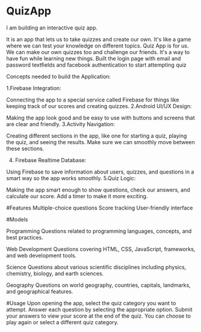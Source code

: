 # QuizApp
I am building an interactive quiz app.

It is an app that lets us to take quizzes and create our own. It's like a game where we can test your knowledge on different topics. Quiz App is for us. We can make our own quizzes too and challenge our friends. It's a way to have fun while learning new things.
Built the login  page  with email and password textfields and facebook authentication to start attempting quiz 

Concepts needed to build the Application:

1.Firebase Integration:

Connecting the app to a special service called Firebase for things like keeping track of our scores and creating quizzes.
2.Android UI/UX Design:

Making the app look good and be easy to use with buttons and screens that are clear and friendly.
3.Activity Navigation:

Creating different sections in the app, like one for starting a quiz, playing the quiz, and seeing the results. Make sure we can smoothly move between these sections.

4. Firebase Realtime Database:

Using Firebase to save information about users, quizzes, and questions in a smart way so the app works smoothly.
5.Quiz Logic:

Making the app smart enough to show questions, check our answers, and calculate our score. Add a timer to make it more exciting.

#Features
Multiple-choice questions
Score tracking
User-friendly interface

#Models

Programming
Questions related to programming languages, concepts, and best practices.

Web Development
Questions covering HTML, CSS, JavaScript, frameworks, and web development tools.

Science
Questions about various scientific disciplines including physics, chemistry, biology, and earth sciences.

Geography
Questions on world geography, countries, capitals, landmarks, and geographical features.


#Usage
Upon opening the app, select the quiz category you want to attempt.
Answer each question by selecting the appropriate option.
Submit your answers to view your score at the end of the quiz.
You can choose to play again or select a different quiz category.




